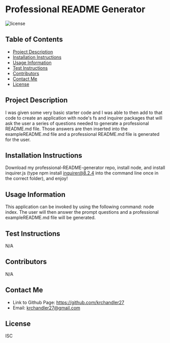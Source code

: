 # Professional README Generator

![license](https://img.shields.io/badge/license-ISC-blue)

## Table of Contents
* [Project Description](#project-description)
* [Installation Instructions](#installation-instructions)
* [Usage Information](#usage-information)
* [Test Instructions](#test-instructions)
* [Contributors](#contributors)
* [Contact Me](#contact-me)
* [License](#license)

## Project Description
I was given some very basic starter code and I was able to then add to that code to create an application with node's fs and inquirer packages that will ask the user a series of questions needed to generate a professional README.md file. Those answers are then inserted into the exampleREADME.md file and a professional README.md file is generated for the user. 

## Installation Instructions
Download my professional-README-generator repo, install node, and install inquirer.js (type npm install inquirer@8.2.4 into the command line once in the correct folder), and enjoy!

## Usage Information
This application can be invoked by using the following command: node index. The user will then answer the prompt questions and a professional exampleREADME.md file will be generated. 

## Test Instructions
N/A

## Contributors
N/A

## Contact Me
* Link to Github Page: https://github.com/krchandler27
* Email: krchandler27@gmail.com

## License
ISC


